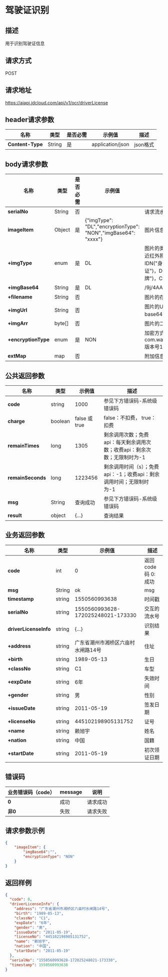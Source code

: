 # 驾驶证识别


## 描述
用于识别驾驶证信息

## 请求方式
POST

## 请求地址
https://aiapi.jdcloud.com/api/v1/ocr/driverLicense


## header请求参数
|名称|类型|是否必需| 示例值              |描述|
|---|---|---|------------------|---|
|**Content-Type**|String|是| application/json |json格式|

## body请求参数 
| 名称            | 类型     |是否必需| 示例值                                                            |描述|
|---------------|--------|---|----------------------------------------------------------------|---|
| **serialNo**  | String |否|                                                                |请求流水号, 不传接口自动生成|
| **imageItem** | Object |是| {"imgType": "DL","encryptionType": "NON","imgBase64": "xxxx"}     |图片信息|
| **+imgType**  | enum   |是| DL                                                             |图片的类型 SFF("采集照")，FF("全景采集照")，NIR("双目采集的近红外照片")，DEEP("深度采集的照片")，IDP("身份证正面")，IDN("身份证反面")，MP("网纹照")，AP("动作照")，VL("行驶证")，DL("驾驶证")，BC("银行卡")，BL("营业执照")，LP("车牌")，COM("通用图片|
| **+imgBase64** | String |是| DL                                                             |/9j/4AAQSkZJRgABAQAAAQABAA...     |
| **+filename** | String |否|| 图片的存储名, 指定了则不读base64                                           |
| **+imgUrl**   | String |否|                                                                |图片的Url地址（外网地址可能会有socket连接超时问题，建议传base64）|
| **+imgArr**   | byte[] |否|                                                                |图片的二进制|
| **+encryptionType** | enum   |是| NON                                                            |加密方式 AKS,LICENSE,NON AKS解密方式：com.wangyin.key.server.DeviceCryptoService#decryptEnvelop 版本号1.5.3|
| **extMap**    | map    |否|                                                                |附加信息, 特殊需求处理|

## 公共返回参数
|名称|类型|示例值|描述|
|---|---|---|---|
|**code**|string|1000|参见下方错误码-系统级错误码|
|**charge**|boolean|false 或 true    |false：不扣费， true：扣费|
|**remainTimes**|long|1305|剩余调用次数；免费api：每天剩余调用次数；收费api：剩余次数；无限制时为-1|
|**remainSeconds**|long|1223456|剩余调用时间（s）；免费api：-1；收费api：剩余调用时间；无限制时为-1|
|**msg**|String|查询成功    |参见下方错误码-系统级错误码|
|**result**|object|{...}    |查询结果|

## 业务返回参数
| 名称                    |类型|示例值|描述|
|-----------------------|---|---|---|
| **code**              |int|0|返回code码 0:成功|
| **msg**               |String|ok    |msg|
| **timestamp**         |string|1550560993638        |时间戳|
| **serialNo**          |string|1550560993628-172025248021-173330    |交互的流水号|
| **driverLicenseInfo** |string|    {...}|识别结果|
| **+address**          |string|广东省潮州市湘桥区六亩村水闸路14号    |住址|
| **+birth**             |string|1989-05-13    |生日|
| **+classNo**           |string|C1|车型|
| **+expDate**           |string|6年|失效时间|
| **+gender**            |string|男|性别|
| **+issueDate**         |string|2011-05-19    |签发日期|
| **+licenseNo**         |string|445102198905131752    |证号|
| **+name**              |string|赖旭宇|姓名|
| **+nation**            |string|中国|国籍|
| **+startDate**         |string|2011-05-19    |初次领证日期|


## 错误码
|业务错误码（code）    |message|说明|
|---|---|---|
|**0**|成功|请求成功|
|**非0**|失败|请求失败|

## 请求参数示例
```json
{
    "imageItem": {
        "imgBase64":"",
        "encryptionType": "NON"
    }
}
```

## 返回样例

```json
{
  "code": 0, 
  "driverLicenseInfo": {
    "address": "广东省潮州市湘桥区六亩村水闸路14号", 
    "birth": "1989-05-13", 
    "classNo": "C1", 
    "expDate": "6年", 
    "gender": "男", 
    "issueDate": "2011-05-19", 
    "licenseNo": "445102198905131752", 
    "name": "赖旭宇", 
    "nation": "中国", 
    "startDate": "2011-05-19"
  }, 
  "serialNo": "1550560993628-172025248021-173330", 
  "timestamp": 1550560993638
}
```
